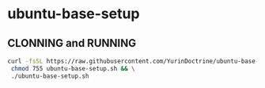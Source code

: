 # ubuntu-base-setup

## CLONNING and RUNNING

```sh
curl -fsSL https://raw.githubusercontent.com/YurinDoctrine/ubuntu-base-setup/main/ubuntu-base-setup.sh >ubuntu-base-setup.sh && \
 chmod 755 ubuntu-base-setup.sh && \
 ./ubuntu-base-setup.sh
```
